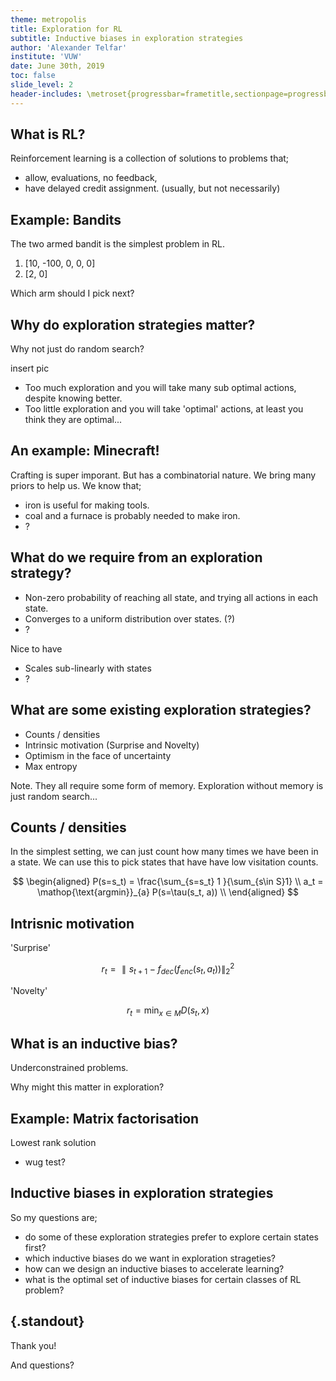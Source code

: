 ```yaml
---
theme: metropolis
title: Exploration for RL
subtitle: Inductive biases in exploration strategies
author: 'Alexander Telfar'
institute: 'VUW'
date: June 30th, 2019
toc: false
slide_level: 2
header-includes: \metroset{progressbar=frametitle,sectionpage=progressbar}
---
```

## What is RL?

Reinforcement learning is a collection of solutions to problems that;

- allow, evaluations, no feedback,
- have delayed credit assignment. (usually, but not necessarily)

## Example: Bandits

The two armed bandit is the simplest problem in RL.

1. [10, -100, 0, 0, 0]
2. [2, 0]

Which arm should I pick next?

## Why do exploration strategies matter?

Why not just do random search?

insert pic

- Too much exploration and you will take many sub optimal actions, despite knowing better.
- Too little exploration and you will take 'optimal' actions, at least you think they are optimal...

## An example: Minecraft!

Crafting is super imporant. But has a combinatorial nature.
We bring many priors to help us. We know that;

- iron is useful for making tools.
- coal and a furnace is probably needed to make iron.
- ?

## What do we require from an exploration strategy?

- Non-zero probability of reaching all state, and trying all actions in each state.
- Converges to a uniform distribution over states. (?)
- ?

Nice to have

- Scales sub-linearly with states
- ?

## What are some existing exploration strategies?

- Counts / densities
- Intrinsic motivation (Surprise and Novelty)
- Optimism in the face of uncertainty
- Max entropy

Note. They all require some form of memory.
Exploration without memory is just random search...

## Counts / densities

In the simplest setting, we can just count how many times we have been in a state.
We can use this to pick states that have have low visitation counts.

$$
\begin{aligned}
P(s=s_t) = \frac{\sum_{s=s_t} 1 }{\sum_{s\in S}1} \\
a_t = \mathop{\text{argmin}}_{a} P(s=\tau(s_t, a)) \\
\end{aligned}
$$

## Intrisnic motivation

'Surprise'

$$
r_t = \parallel s_{t+1} - f_{dec}(f_{enc}(s_t, a_t)) \parallel_2^2
$$

'Novelty'

$$
r_t = \mathop{\text{min}}_{x \in M} D(s_t, x)
$$

## What is an inductive bias?

Underconstrained problems.

Why might this matter in exploration?

## Example: Matrix factorisation

Lowest rank solution

- wug test?

## Inductive biases in exploration strategies

So my questions are;

- do some of these exploration strategies prefer to explore certain states first?
- which inductive biases do we want in exploration strageties?
- how can we design an inductive biases to accelerate learning?
- what is the optimal set of inductive biases for certain classes of RL problem?

## {.standout}

Thank you!

And questions?

